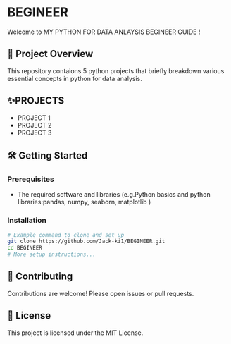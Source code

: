 # BEGINEER

Welcome to MY PYTHON FOR DATA ANLAYSIS BEGINEER GUIDE !

## 🚀 Project Overview
This repository contaions 5 python projects that briefly breakdown various essential concepts in python for data analysis.

## ✨PROJECTS
- PROJECT 1
- PROJECT 2
- PROJECT 3

## 🛠️ Getting Started

### Prerequisites
- The required software and libraries (e.g.Python basics and python libraries:pandas, numpy, seaborn, matplotlib )

### Installation
```bash
# Example command to clone and set up
git clone https://github.com/Jack-ki1/BEGINEER.git
cd BEGINEER
# More setup instructions...
```

## 🤝 Contributing
Contributions are welcome! Please open issues or pull requests.

## 📄 License
This project is licensed under the MIT License.
